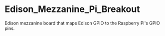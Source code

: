 Edison_Mezzanine_Pi_Breakout
============================

Edison mezzanine board that maps Edison GPIO to the Raspberry Pi's GPIO pins.

